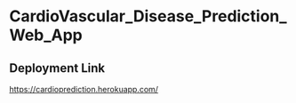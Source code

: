 # CardioVascular_Disease_Prediction_Web_App

## Deployment Link
https://cardioprediction.herokuapp.com/
